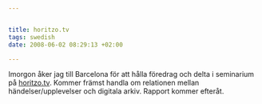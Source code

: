```yaml
--- 


title: horitzo.tv 
tags: swedish 
date: 2008-06-02 08:29:13 +02:00 

---
```


Imorgon åker jag till Barcelona för att hålla föredrag och delta i seminarium på [horitzo.tv](http://horitzo.tv/). Kommer främst handla om relationen mellan händelser/upplevelser och digitala arkiv. Rapport kommer efteråt. [](about:blank) 